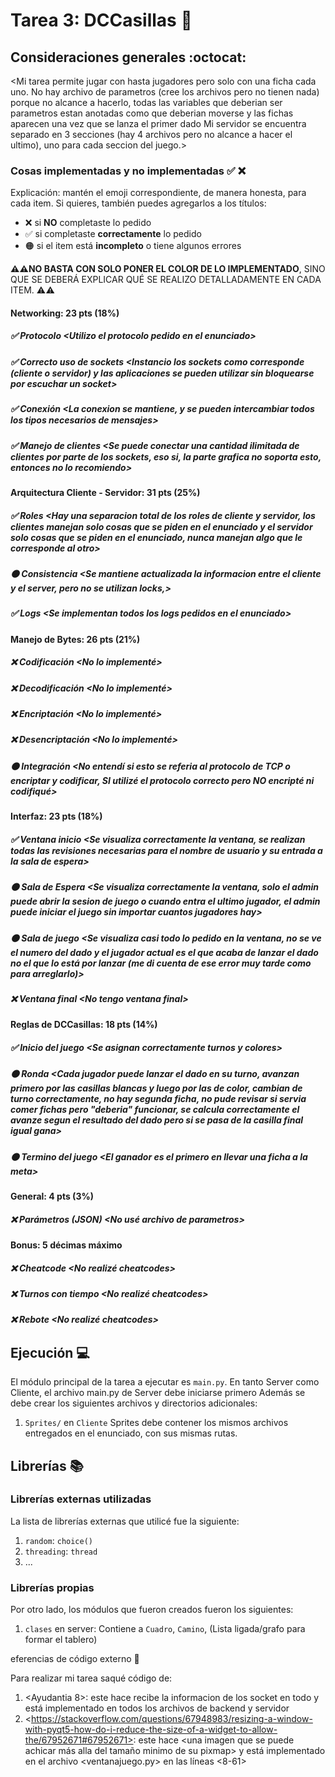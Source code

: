 # Tarea 3: DCCasillas :school_satchel:



## Consideraciones generales :octocat:

<Mi tarea permite jugar con hasta jugadores pero solo con una ficha cada uno. No hay archivo de parametros (cree los archivos pero no tienen nada) porque no alcance a hacerlo, todas las variables que deberian ser parametros estan anotadas como que deberian moverse y las fichas aparecen una vez que se lanza el primer dado
Mi servidor se encuentra separado en 3 secciones (hay 4 archivos pero no alcance a hacer el ultimo), uno para cada seccion del juego.>

### Cosas implementadas y no implementadas :white_check_mark: :x:

Explicación: mantén el emoji correspondiente, de manera honesta, para cada item. Si quieres, también puedes agregarlos a los títulos:
- ❌ si **NO** completaste lo pedido
- ✅ si completaste **correctamente** lo pedido
- 🟠 si el item está **incompleto** o tiene algunos errores

**⚠️⚠️NO BASTA CON SOLO PONER EL COLOR DE LO IMPLEMENTADO**,
SINO QUE SE DEBERÁ EXPLICAR QUÉ SE REALIZO DETALLADAMENTE EN CADA ITEM.
⚠️⚠️

#### Networking: 23 pts (18%)
##### ✅ Protocolo <Utilizo el protocolo pedido en el enunciado\>
##### ✅ Correcto uso de sockets <Instancio los sockets como corresponde (cliente o servidor) y las aplicaciones se pueden utilizar sin bloquearse por escuchar un socket\>
##### ✅ Conexión <La conexion se mantiene, y se pueden intercambiar todos los tipos necesarios de mensajes\>
##### ✅ Manejo de clientes <Se puede conectar una cantidad ilimitada de clientes por parte de los sockets, eso si, la parte grafica no soporta esto, entonces no lo recomiendo\>
#### Arquitectura Cliente - Servidor: 31 pts (25%)
##### ✅ Roles <Hay una separacion total de los roles de cliente y servidor, los clientes manejan solo cosas que se piden en el enunciado y el servidor solo cosas que se piden en el enunciado, nunca manejan algo que le corresponde al otro\>
##### 🟠 Consistencia <Se mantiene actualizada la informacion entre el cliente y el server, pero no se utilizan locks,\>
##### ✅ Logs <Se implementan todos los logs pedidos en el enunciado\>
#### Manejo de Bytes: 26 pts (21%)
##### ❌ Codificación <No lo implementé\>
##### ❌ Decodificación <No lo implementé\>
##### ❌ Encriptación <No lo implementé\>
##### ❌ Desencriptación <No lo implementé\>
##### 🟠 Integración <No entendí si esto se referia al protocolo de TCP o encriptar y codificar, SI utilizé el protocolo correcto pero NO encripté ni codifiqué\>
#### Interfaz: 23 pts (18%)
##### ✅ Ventana inicio <Se visualiza correctamente la ventana, se realizan todas las revisiones necesarias para el nombre de usuario y su entrada a la sala de espera\>
##### 🟠 Sala de Espera <Se visualiza correctamente la ventana, solo el admin puede abrir la sesion de juego o cuando entra el ultimo jugador, el admin puede iniciar el juego sin importar cuantos jugadores hay\>
##### 🟠 Sala de juego <Se visualiza casi todo lo pedido en la ventana, no se ve el numero del dado y el jugador actual es el que acaba de lanzar el dado no el que lo está por lanzar (me di cuenta de ese error muy tarde como para arreglarlo)\>
##### ❌ Ventana final <No tengo ventana final\>
#### Reglas de DCCasillas: 18 pts (14%)
##### ✅ Inicio del juego <Se asignan correctamente turnos y colores\>
##### 🟠 Ronda <Cada jugador puede lanzar el dado en su turno, avanzan primero por las casillas blancas y luego por las de color, cambian de turno correctamente, no hay segunda ficha, no pude revisar si servia comer fichas pero "deberia" funcionar, se calcula correctamente el avanze segun el resultado del dado pero si se pasa de la casilla final igual gana\>
##### 🟠 Termino del juego <El ganador es el primero en llevar una ficha a la meta\>
#### General: 4 pts (3%)
##### ❌ Parámetros (JSON) <No usé archivo de parametros\>
#### Bonus: 5 décimas máximo
##### ❌ Cheatcode <No realizé cheatcodes\>
##### ❌ Turnos con tiempo <No realizé cheatcodes\>
##### ❌ Rebote <No realizé cheatcodes\>

## Ejecución :computer:
El módulo principal de la tarea a ejecutar es  ```main.py```. En tanto Server como Cliente, el archivo main.py de Server debe iniciarse primero
Además se debe crear los siguientes archivos y directorios adicionales:
1. ```Sprites/``` en ```Cliente```
Sprites debe contener los mismos archivos entregados en el enunciado, con sus mismas rutas.

## Librerías :books:
### Librerías externas utilizadas
La lista de librerías externas que utilicé fue la siguiente:

1. ```random```: ```choice() ```
2. ```threading```: ```thread ```
3. ...

### Librerías propias
Por otro lado, los módulos que fueron creados fueron los siguientes:

1. ```clases``` en server: Contiene a ```Cuadro```, ```Camino```, (Lista ligada/grafo para formar el tablero)



eferencias de código externo :book:

Para realizar mi tarea saqué código de:
1. \<Ayudantia 8>: este hace recibe la informacion de los socket en todo y está implementado en todos los archivos de backend y servidor 
2. \<https://stackoverflow.com/questions/67948983/resizing-a-window-with-pyqt5-how-do-i-reduce-the-size-of-a-widget-to-allow-the/67952671#67952671>: este hace \<una imagen que se puede achicar más alla del tamaño minimo de su pixmap> y está implementado en el archivo <ventanajuego.py> en las líneas <8-61> 
